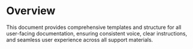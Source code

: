# Overview
This document provides comprehensive templates and structure for all user-facing documentation, ensuring consistent voice, clear instructions, and seamless user experience across all support materials.
